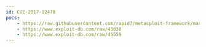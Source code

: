 ```yaml
---
id: CVE-2017-12478
pocs:
    - https://raw.githubusercontent.com/rapid7/metasploit-framework/master/modules/exploits/linux/http/ueb_api_rce.rb
    - https://www.exploit-db.com/raw/43030
    - https://www.exploit-db.com/raw/45559
---
```

